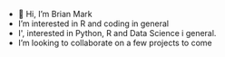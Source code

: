 - 👋 Hi, I’m Brian Mark 
-  I’m interested in R and coding in general
- I', interested in Python, R and Data Science i general.
- I’m looking to collaborate on a few projects to come


<!---
Meke254/Meke254 is a ✨ special ✨ repository because its `README.md` (this file) appears on your GitHub profile.
You can click the Preview link to take a look at your changes.
--->

